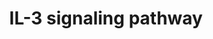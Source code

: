 ---
annotations:
- id: PW:0000968
  parent: signaling pathway
  type: Pathway Ontology
  value: interleukin-3 signaling pathway
authors:
- A.Pandey
- MaintBot
- Christine Chichester
- Eweitz
description: 'Interleukin-3 belongs to a family of cytokines, which includes IL-5
  and GM-CSF. It signals through a receptor complex comprising of an IL-3 specific
  IL-3 receptor alpha subunit (IL3RA) and a common beta chain, which is shared between
  all members of this cytokine family. Binding of IL-3 to IL3RA recruits the beta
  chain to the complex, which activates the JAK/STAT, MAPK and PI 3-kinase signaling
  modules.  Source: NetPath http://www.netpath.org/pathways?path_id=NetPath_15'
last-edited: 2021-05-16
organisms:
- Rattus norvegicus
redirect_from:
- /index.php/Pathway:WP319
- /instance/WP319
- /instance/WP319_rr116984
revision: r116984
schema-jsonld:
- '@context': https://schema.org/
  '@id': https://wikipathways.github.io/pathways/WP319.html
  '@type': Dataset
  creator:
    '@type': Organization
    name: WikiPathways
  description: 'Interleukin-3 belongs to a family of cytokines, which includes IL-5
    and GM-CSF. It signals through a receptor complex comprising of an IL-3 specific
    IL-3 receptor alpha subunit (IL3RA) and a common beta chain, which is shared between
    all members of this cytokine family. Binding of IL-3 to IL3RA recruits the beta
    chain to the complex, which activates the JAK/STAT, MAPK and PI 3-kinase signaling
    modules.  Source: NetPath http://www.netpath.org/pathways?path_id=NetPath_15'
  keywords:
  - Akt1
  - Atf1
  - Atf2
  - BIRC5
  - Bad
  - Bax
  - Bcl2
  - Bcl2l1
  - Bcl2l11
  - Bmx
  - CDC42
  - Cbl
  - Chek1
  - Cish
  - Creb1
  - Crk
  - Crkl
  - Csf2rb
  - Dnm1
  - Fcer2
  - Fes
  - Foxo1
  - Fyn
  - Gab1
  - Gab2
  - Gata1
  - Gata2
  - Gnb2l1
  - Grb2
  - Gsk3a
  - Gsk3b
  - Hck
  - Hras
  - Hspb1
  - IL3
  - Id1
  - Il3ra
  - Inpp5d
  - Jak1
  - Jak2
  - Kcnip3
  - Kras
  - Lck
  - Lyn
  - MAPK7
  - Map2k1
  - Mapk1
  - Mapk14
  - Mapk3
  - Mapk8
  - Mapk9
  - Mapkapk2
  - Matk
  - Mmp2
  - Mmp9
  - Mras
  - Nfkb1
  - PIK3CA
  - PILRB
  - Pak1
  - Pik3cd
  - Pik3r1
  - Pik3r2
  - Ppp2ca
  - Prkaca
  - Prkca
  - Prkcb
  - Ptk2
  - Ptpn11
  - Ptpn6
  - Pxn
  - RAPGEF1
  - RPS6KB2
  - Rac1
  - Rac2
  - Raf1
  - Rap1a
  - Rara
  - Rxra
  - Selp
  - Sfpi1
  - Shc1
  - Slc2a1
  - Socs2
  - Socs3
  - Sos1
  - Src
  - Stat1
  - Stat3
  - Stat5a
  - Stat5b
  - Stat6
  - Syk
  - TYK2
  - Tec
  - Tnfrsf1b
  - Vav1
  - Vcl
  - YWHAQ
  - Ywhab
  - Ywhaz
  license: CC0
  name: IL-3 signaling pathway
seo: CreativeWork
title: IL-3 signaling pathway
wpid: WP319
---